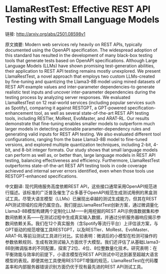 # LlamaRestTest: Effective REST API Testing with Small Language Models

链接: http://arxiv.org/abs/2501.08598v1

原文摘要:
Modern web services rely heavily on REST APIs, typically documented using the
OpenAPI specification. The widespread adoption of this standard has resulted in
the development of many black-box testing tools that generate tests based on
OpenAPI specifications. Although Large Language Models (LLMs) have shown
promising test-generation abilities, their application to REST API testing
remains mostly unexplored. We present LlamaRestTest, a novel approach that
employs two custom LLMs-created by fine-tuning and quantizing the Llama3-8B
model using mined datasets of REST API example values and inter-parameter
dependencies-to generate realistic test inputs and uncover inter-parameter
dependencies during the testing process by analyzing server responses. We
evaluated LlamaRestTest on 12 real-world services (including popular services
such as Spotify), comparing it against RESTGPT, a GPT-powered
specification-enhancement tool, as well as several state-of-the-art REST API
testing tools, including RESTler, MoRest, EvoMaster, and ARAT-RL. Our results
demonstrate that fine-tuning enables smaller models to outperform much larger
models in detecting actionable parameter-dependency rules and generating valid
inputs for REST API testing. We also evaluated different tool configurations,
ranging from the base Llama3-8B model to fine-tuned versions, and explored
multiple quantization techniques, including 2-bit, 4-bit, and 8-bit integer
formats. Our study shows that small language models can perform as well as, or
better than, large language models in REST API testing, balancing effectiveness
and efficiency. Furthermore, LlamaRestTest outperforms state-of-the-art REST
API testing tools in code coverage achieved and internal server errors
identified, even when those tools use RESTGPT-enhanced specifications.

中文翻译:
现代网络服务高度依赖REST API，这些接口通常采用OpenAPI规范进行描述。该标准的广泛普及催生了众多基于OpenAPI规范生成测试用例的黑盒测试工具。尽管大语言模型（LLMs）已展现出卓越的测试生成能力，但其在REST API测试领域的应用仍属空白。我们提出LlamaRestTest创新方案，通过微调量化Llama3-8B模型构建两个定制化LLM——利用挖掘的REST API示例值数据集和参数间依赖关系——在测试过程中生成真实输入数据，并通过分析服务器响应揭示参数间依赖关系。我们在12个真实服务（含Spotify等流行平台）上评估该方案，与GPT驱动的规范增强工具RESTGPT，以及RESTler、MoRest、EvoMaster、ARAT-RL等前沿测试工具进行对比。实验表明：微调后的小模型在检测可操作的参数依赖规则、生成有效测试输入方面优于大模型。我们还评估了从基础Llama3-8B到微调版本的不同配置，探索了2位、4位、8位整数量化技术。研究表明：在平衡效能与效率的前提下，小语言模型在REST API测试中可达到甚至超越大语言模型的表现。即便其他工具使用RESTGPT增强的规范，LlamaRestTest在代码覆盖率和内部服务器错误识别方面仍优于现有最先进的REST API测试工具。
